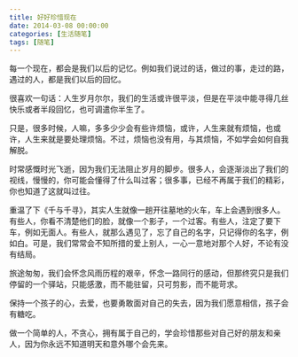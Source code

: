 ```yaml
---
title: 好好珍惜现在
date: 2014-03-08 00:00:00
categories: [生活随笔]
tags: [随笔]
---
```


每一个现在，都会是我们以后的记忆。例如我们说过的话，做过的事，走过的路，遇过的人，都是我们以后的回忆。

很喜欢一句话：人生岁月尔尔，我们的生活或许很平淡，但是在平淡中能寻得几丝快乐或者半段回忆，也可调遣你半生了。

只是，很多时候，人嘛，多多少少会有些许烦恼，或许，人生来就有烦恼，也或许，人生来就是要处理烦恼。不过，烦恼也没有用，与其烦恼，不如学会如何自我解脱。

时常感慨时光飞逝，因为我们无法阻止岁月的脚步。很多人，会逐渐淡出了我们的视线，慢慢的，你可能会懂得了什么叫过客；很多事，已经不再属于我们的精彩，你也知道了这就叫过往。

重温了下《千与千寻》，其实人生就像一趟开往墓地的火车，车上会遇到很多人。有些人，你看不清楚他们的脸，就像一个影子，一个过客。有些人，注定了要下车，例如无面人。有些人，就那么遇见了，忘了自己的名字，只记得你的名字，例如白。可是，我们常常会不知所措的爱上别人，一心一意地对那个人好，不论有没有结局。

旅途匆匆，我们会怀念风雨历程的艰辛，怀念一路同行的感动，但那终究只是我们停留的一个驿站，只能感激，而不能驻留，只可剪影，而不能苛求。

保持一个孩子的心，去爱，也要勇敢面对自己的失去，因为我们愿意相信，孩子会有糖吃。

做一个简单的人，不贪心，拥有属于自己的，学会珍惜那些对自己好的朋友和亲人，因为你永远不知道明天和意外哪个会先来。